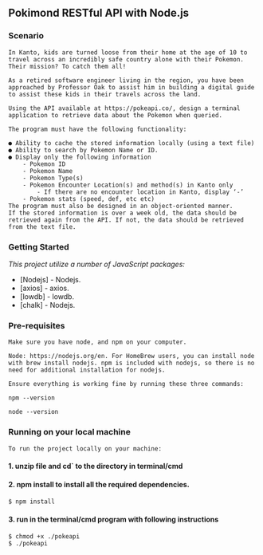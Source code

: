 ## Pokimond RESTful API with Node.js ##

### Scenario ###
```
In Kanto, kids are turned loose from their home at the age of 10 to travel across an incredibly safe country alone with their Pokemon. Their mission? To catch them all!

As a retired software engineer living in the region, you have been approached by Professor Oak to assist him in building a digital guide to assist these kids in their travels across the land.

Using the API available at ​https://pokeapi.co/​, design a ​terminal application to retrieve data about the Pokemon when queried.

The program must have the following functionality:

● Ability to cache the stored information locally (using a text file)
● Ability to search by Pokemon Name or ID.
● Display​ only​ the following information
    - Pokemon ID
    - Pokemon Name
    - Pokemon Type(s)
    - Pokemon Encounter Location(s) and method(s) in ​Kanto​ only
        - If there are no encounter location in Kanto, display ‘-’ 
    - Pokemon stats (speed, def, etc etc)
The program must also be designed in an object-oriented manner.
If the stored information is over a week old, the data should be retrieved again from the API. If not, the data should be retrieved from the text file.
```
### Getting Started ###

*This project utilize a number of JavaScript packages:*

* [Nodejs] - Nodejs.
* [axios] - axios.
* [lowdb] - lowdb.
* [chalk] - Nodejs.

### Pre-requisites ###

```
Make sure you have node, and npm on your computer.

Node: https://nodejs.org/en. For HomeBrew users, you can install node with brew install nodejs. npm is included with nodejs, so there is no need for additional installation for nodejs.

Ensure everything is working fine by running these three commands:

npm --version

node --version
```

### Running on your local machine ###

```
To run the project locally on your machine:
```
#### 1. unzip file and cd` to the directory in terminal/cmd ####
#### 2. npm install to install all the required dependencies. ####
#### #### 

```
$ npm install

```

#### 3. run in the terminal/cmd program with following instructions ####

```bash
$ chmod +x ./pokeapi
$ ./pokeapi
```
